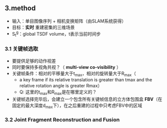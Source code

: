 ## 3.method
* 输入：单目图像序列 + 相机变换矩阵（由SLAM系统获得）
* 目标：**实时** 重建密集的三维场景
* S<sub>t</sub><sup>g</sup>：global TSDF volume，t表示当前时间步
### 3.1 关键帧选取
* 要提供足够的动作视差
* 同时要保持多视角共视？（ **multi-view co-visibility** ）
* 关键帧条件：相对的平移量大于t<sub>max</sub>，相对的旋转量大于R<sub>max</sub>（
    * a key frame if its relative translation is greater than tmax and the relative rotation angle is greater Rmax）
    * Q: 这里的t<sub>max</sub>和R<sub>max</sub>是在哪里定义的？
* 关键帧选择完毕后，会建立一个包含所有关键帧信息的立方体包围盒 **FBV**（在固定的最大深度d<sub>max</sub>下），在之后重建的过程中只考虑FBV中的区域
### 3.2 Joint Fragment Reconstruction and Fusion